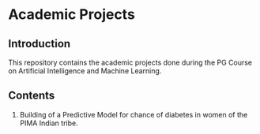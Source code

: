 # Academic Projects
## Introduction
This repository contains the academic projects done during the PG Course on Artificial Intelligence and Machine Learning.

## Contents
1. Building of a Predictive Model for chance of diabetes in women of the PIMA Indian tribe.
